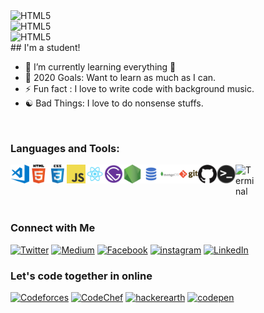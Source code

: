 <img align="left" alt="HTML5" width="300px" src="https://user-images.githubusercontent.com/66327542/106923182-04207e80-6738-11eb-83fd-8ffe8c881ba4.gif" />
<img align="left" alt="HTML5" width="300px" src="https://user-images.githubusercontent.com/66327542/106923182-04207e80-6738-11eb-83fd-8ffe8c881ba4.gif" /><br><br>
<img align="left" alt="HTML5" width="300px" src="https://user-images.githubusercontent.com/66327542/106923182-04207e80-6738-11eb-83fd-8ffe8c881ba4.gif" /><br>
## I'm a student!

- 🌱 I’m currently learning everything 🤣
- 🥅 2020 Goals: Want to learn as much as I can.
- ⚡ Fun fact  : I love to write code with background music.
- ☯  Bad Things: I love to do nonsense stuffs.
<br>

### Languages and Tools:
<img align="left" alt="Visual Studio Code" width="30px" src="https://raw.githubusercontent.com/github/explore/80688e429a7d4ef2fca1e82350fe8e3517d3494d/topics/visual-studio-code/visual-studio-code.png" />
<img align="left" alt="HTML5" width="30px" src="https://raw.githubusercontent.com/github/explore/80688e429a7d4ef2fca1e82350fe8e3517d3494d/topics/html/html.png" />
<img align="left" alt="CSS3" width="30px" src="https://raw.githubusercontent.com/github/explore/80688e429a7d4ef2fca1e82350fe8e3517d3494d/topics/css/css.png" />
<img align="left" alt="JavaScript" width="30px" src="https://raw.githubusercontent.com/github/explore/80688e429a7d4ef2fca1e82350fe8e3517d3494d/topics/javascript/javascript.png" />
<img align="left" alt="React" width="30px" src="https://raw.githubusercontent.com/github/explore/80688e429a7d4ef2fca1e82350fe8e3517d3494d/topics/react/react.png" />
<img align="left" alt="Gatsby" width="30px" src="https://raw.githubusercontent.com/github/explore/e94815998e4e0713912fed477a1f346ec04c3da2/topics/gatsby/gatsby.png" />
<img align="left" alt="Node.js" width="30px" src="https://raw.githubusercontent.com/github/explore/80688e429a7d4ef2fca1e82350fe8e3517d3494d/topics/nodejs/nodejs.png" />
<img align="left" alt="SQL" width="30px" src="https://raw.githubusercontent.com/github/explore/80688e429a7d4ef2fca1e82350fe8e3517d3494d/topics/sql/sql.png" />
<img align="left" alt="MongoDB" width="30px" src="https://raw.githubusercontent.com/github/explore/80688e429a7d4ef2fca1e82350fe8e3517d3494d/topics/mongodb/mongodb.png" />
<img align="left" alt="Git" width="30px" src="https://raw.githubusercontent.com/github/explore/80688e429a7d4ef2fca1e82350fe8e3517d3494d/topics/git/git.png" />
<img align="left" alt="GitHub" width="30px" src="https://raw.githubusercontent.com/github/explore/78df643247d429f6cc873026c0622819ad797942/topics/github/github.png" />
<img align="left" alt="Terminal" width="30px" src="https://raw.githubusercontent.com/github/explore/80688e429a7d4ef2fca1e82350fe8e3517d3494d/topics/terminal/terminal.png" />
<img align="left" alt="Terminal" width="30px" src="https://n7.nextpng.com/sticker-png/168/516/sticker-png-bitbucket-logo-computer-icons-logo-icon-miscellaneous-logo-black-git.png" />
<br>
<br>
<br>
<br>
<div> 
  
### Connect with Me
<a href="https://twitter.com/rakinsadaftab"><img src="https://img.shields.io/badge/Twitter-%2300ACEE.svg?&style=flat-square&logo=twitter&logoColor=white" target="_blank" alt="Twitter"></a>
<a href="https://medium.com/@rakinsadaftab" target="_blank"><img src="https://img.shields.io/badge/Medium-%23292929.svg?&style=flat-square&logo=medium&logoColor=white" alt="Medium"></a>
<a href="https://www.facebook.com/rakinshadaftab/" target="_blank"><img src="https://img.shields.io/badge/Facebook-%231877F2.svg?&style=flat-square&logo=facebook&logoColor=white" alt="Facebook"></a>
<a href="https://www.instagram.com/rakinshadaftab" target="_blank"><img src="https://img.shields.io/badge/-Instagram-c13584?style=flat&labelColor=c13584&logo=instagram&logoColor=white" alt="instagram"></a>
<a href="https://www.linkedin.com/in/rakin-sad-aftab-5369081a9/" target="_blank"><img src="https://img.shields.io/badge/LinkedIn-%230077B5.svg?&style=flat-square&logo=linkedin&logoColor=white" alt="LinkedIn"></a>
</div>
<div>
  
### Let's code together in online

<a href="https://codeforces.com/profile/RakinSadAftab" target="_blank"><img src="https://img.shields.io/badge/Codeforces-%23292929.svg?&style=flat-square&logo=Codeforces&logoColor=white" alt="Codeforces"></a>
<a href="https://www.codechef.com/users/rakinsadaftab" target="_blank"><img src="https://img.shields.io/badge/CodeChef-%23292929.svg?&style=flat-square&logo=CodeChef&logoColor=white" alt="CodeChef"></a>
<a href="https://www.hackerearth.com/@rakinsad" target="_blank"><img src="https://img.shields.io/badge/hackerearth-%23292929.svg?&style=flat-square&logo=hackerearth&logoColor=white" alt="hackerearth"></a>
<a href="https://codepen.io/rakinsadaftab" target="_blank"><img src="https://img.shields.io/badge/codepen-%23292929.svg?&style=flat-square&logo=codepen&logoColor=white" alt="codepen"></a>

</div>
